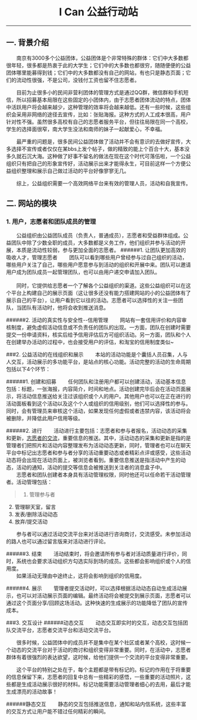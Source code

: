 # <center>I Can 公益行动站</center>
****************************
## 一. 背景介绍

&emsp;&emsp;南京有3000多个公益团体，公益团体是个非常特殊的群体：它们中大多数都很年轻，很多都是热衷于此的大学生；它们中的大多数也都很穷，随随便便的公益团体哪里能募得到钱；它们中的大多数都没有自己的网站，有也只是静态页面；它们的流动性很强，不是公司，没钱付工资也留不住志愿者。

&emsp;&emsp;目前为止很多小的民间非营利团体的管理方式是通过QQ群，微信群和手机短信，所以招募基本局限在这些固定的小团体内，由于志愿者团体流动的特点，团体中活跃用户将会越来越少，这种管理的效率将会越来越低。还有一些时候，这些组织会采用非网络的途径去宣传，比如：张贴海报。这种方式的人工成本很高，用户针对性不强。虽然很多高校有自己的志愿者服务平台，但往往局限在同一个高校，学生的选择面很窄，南大学生没法和南师的妹子一起献爱心，不幸福。

&emsp;&emsp;最严重的问题是，很多民间公益团体做了活动并不会有意识的去做好宣传，大多选择不宣传或者仅仅在某bbs上发个帖子，做的精致的能上个百合十大，基本没多久就石沉大海。这种做了好事不留名的做法在现在这个时代可落伍啦，一个公益组织只有把自己的形象宣传好，活动展示出来才能得永生，可目前这样一个方便公益组织整理和展示自己做过活动的平台好像寥寥无几。

&emsp;&emsp;综上，公益组织需要一个高效网络平台来有效的管理人员，活动和自我宣传。

## 二. 网站的模块
### 1. 用户，志愿者和团队成员的管理
&emsp;&emsp;公益组织由公益团队成员（负责人，普通成员），志愿者和受益群体组成。公益团队中除了少数全职的成员，大多数都是义务工作，他们组织并参与活动的开展，本质是流动性较弱，参与更加全面的志愿者。
######1. 让团队更加高效的吸收人才，管理志愿者
&emsp;&emsp;团队可以看到哪些用户曾经参与过自己组织的活动，哪些用户关注了自己，哪些用户愿意参与到活动的组织和开展中来。团队可以邀请用户成为团队成员一起管理团队，也可以由用户递交申请加入团队。
<br><br>&emsp;&emsp;同时，它提供给志愿者一个了解各个公益组织的渠道。这些公益组织可以在这个平台上构建自己的展示页面（这让很多还没有能力搭建网站的小的公益团体有了展示自己的平台），让用户看到它以往的活动。志愿者可以选择性的关注一些团队，当团队有活动时，他将会收到推送消息。

######2. 活动的真实性与安全性--信用管理
&emsp;&emsp;网站有一套信用评价和内容审核制度，避免虚假活动信息或不负责任的团队的出现。一方面，团队在创建时需要提交一份申请资料，核实后给予信用评估后方可组织活动。另一方面，团队和个人在创建举办活动的过程中，也会接受用户的评估，和淘宝的信用制度类似~


###2. 公益活动的在线组织和展示
&emsp;&emsp;本站的活动功能是个囊括人员召集，人与人交互，活动展示的多功能平台，是站点的核心功能。活动完整的活动的生命周期包括以下4个环节：

######1. 创建和招募
&emsp;&emsp;任何团队和注册用户都可以创建活动，活动基本信息包括：标题，一张海报，内容简介，时间和地点。活动创建完毕后会在活动页面展示，将活动信息推送给关注过该组织或个人的用户。其他用户也可以在正在进行的活动面板看到这个活动以及这个个人或组织的信用级别，他们可以选择性的参与。同时，会有管理员来审核这个活动，如果发现任何虚假或者违禁内容，该活动将会被删除，并降低此用户信用等级。

######2. 进行
&emsp;&emsp;活动进行主要包括：志愿者和参与者报名，活动动态的采集和更新，[志愿者的交流](#jump1)，重要信息的推送。其中，活动动态的采集和更新是指的是管理者们把照片和活动内容整理发布为活动动态更新，同时，管理者也可以在聊天平台中标记出志愿者和参与者分享的活动重要动态或者精彩点评或感受，这些活动动态将会出现在活动页面上，被浏览者看到。重要信息推送是指活动中产生的动态，活动的通知，活动的提交等信息会被推送到关注者的消息盒子中。
<br>&emsp;&emsp;志愿者和团队创建者本身具有活动管理权限，同时他还可以任命若干活动管理者。活动管理包括：
> 1. 管理参与者<br>
2. 管理聊天室，留言<br>
3. 发表/删除活动动态<br>
4. 放弃/提交活动

&emsp;&emsp;参与者可以通过活动交流平台来对活动进行咨询商讨，交流感受。未参加活动的路人也可以通过留言版来对活动进行评论。

######3. 结束
&emsp;&emsp;活动结束时，将会邀请所有参与者对活动质量进行评价，同时，系统也会要求活动组织方勾选实际到场的成员。这些都会影响组织或个人的信用度。
<br>&emsp;&emsp;如果活动无理由中途终止，这将会影响到组织的信用度。

######4. 展示
&emsp;&emsp;管理者提交活动时，可以选择根据活动动态自动生成活动展示，也可以对活动展示页面的编辑。最终活动将会被提交到展示页面，志愿者可以通过这个页面分享/回顾这场活动。这种快速的生成展示的功能降低了团队的宣传成本。

###3. 交互设计
######<span id='jump1'>动态交互</span>
&emsp;&emsp;动态交互即实时的交互，动态交互包括团队交流平台，志愿者交流平台和活动交流平台。

&emsp;&emsp;很多时候，公益团体中的成员并不是集中在某个社区或者某个高校，这时候一个动态的交流平台对于活动的商讨和组织变得非常重要。同时，在活动中，志愿者群体有着很强烈的表达欲望，这时候，给他们提供一个交流的平台变得非常重要。

&emsp;&emsp;这个平台的特别之处在于，每个主题都是带有标记的。标记的作用在于将重要的信息保留下来，志愿者的回复中总有一些精彩的感悟，一些重要的活动照片，这些都是生成活动展示很好的材料。标记功能需要活动管理者细心的去用，最后才能生成漂亮的活动故事！

######静态交互
&emsp;&emsp;静态的交互包括推送信息，通知和站内信系统，这些丰富的交互方式让用户能不错过任何精彩的瞬间。
